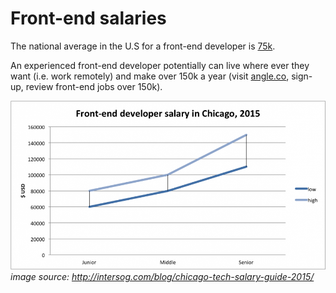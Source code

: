 # Front-end salaries

The national average in the U.S for a front-end developer is [75k](http://www.glassdoor.com/Salaries/front-end-web-developer-salary-SRCH_KO0,23.htm). 

An experienced front-end developer potentially can live where ever they want (i.e. work remotely) and make over 150k a year (visit [angle.co](https://angel.co/jobs), sign-up, review front-end jobs over 150k).

![](../images/front-end-salary.png "http://intersog.com/blog/chicago-tech-salary-guide-2015/")
<cite>image source: <a href="http://intersog.com/blog/chicago-tech-salary-guide-2015/">http://intersog.com/blog/chicago-tech-salary-guide-2015/</a></cite>












 






